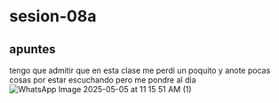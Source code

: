 # sesion-08a

## apuntes
tengo que admitir que en esta clase me perdi un poquito y anote pocas cosas por estar escuchando pero me pondre al dia
![WhatsApp Image 2025-05-05 at 11 15 51 AM (1)](https://github.com/user-attachments/assets/6489326c-ac45-4cf5-954b-e2a87fbbc278)

